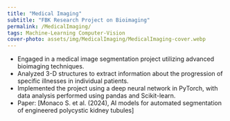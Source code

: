 ```yaml
---
title: "Medical Imaging"
subtitle: "FBK Research Project on Bioimaging"
permalink: /MedicalImaging/
tags: Machine-Learning Computer-Vision
cover-photo: assets/img/MedicalImaging/MedicalImaging-cover.webp
---
```


- Engaged in a medical image segmentation project utilizing advanced bioimaging techniques.
- Analyzed 3-D structures to extract information about the progression of specific illnesses in individual patients.
- Implemented the project using a deep neural network in PyTorch, with data analysis performed using pandas and Scikit-learn.
- Paper: [Monaco S. et al. (2024), AI models for automated segmentation of engineered polycystic kidney tubules]
